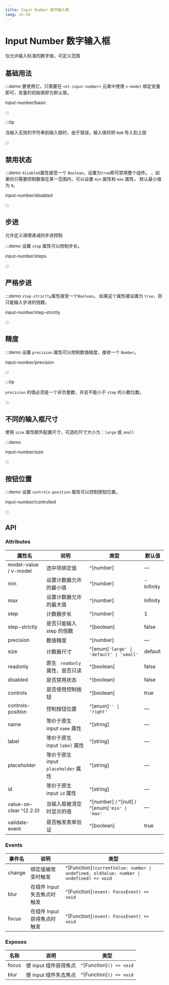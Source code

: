 ```yaml
---
title: Input Number 数字输入框
lang: zh-CN
---
```


# Input Number 数字输入框

仅允许输入标准的数字值，可定义范围

## 基础用法

:::demo 要使用它，只需要在 `<el-input-number>` 元素中使用 `v-model` 绑定变量即可，变量的初始值即为默认值。

input-number/basic

:::

:::tip

当输入无效的字符串到输入框时，由于错误，输入值将把 `NaN` 导入到上层

:::

## 禁用状态

:::demo `disabled`属性接受一个 `Boolean`，设置为`true`即可禁用整个组件。 ，如果你只需要控制数值在某一范围内，可以设置 `min` 属性和 `max` 属性， 默认最小值为 `0`。

input-number/disabled

:::

## 步进

允许定义递增递减的步进控制

:::demo 设置 `step` 属性可以控制步长。

input-number/steps

:::

## 严格步进

:::demo `step-strictly`属性接受一个`Boolean`。 如果这个属性被设置为 `true`，则只能输入步进的倍数。

input-number/step-strictly

:::

## 精度

:::demo 设置 `precision` 属性可以控制数值精度，接收一个 `Number`。

input-number/precision

:::

:::tip

`precision` 的值必须是一个非负整数，并且不能小于 `step` 的小数位数。

:::

## 不同的输入框尺寸

使用 `size` 属性额外配置尺寸，可选的尺寸大小为：`large` 或 `small`

:::demo

input-number/size

:::

## 按钮位置

:::demo 设置 `controls-position` 属性可以控制按钮位置。

input-number/controlled

:::

## API

### Attributes

| 属性名                     | 说明                           | 类型                                             | 默认值       |
| ----------------------- | ---------------------------- | ---------------------------------------------- | --------- |
| model-value / v-model   | 选中项绑定值                       | ^[number]                                      | —         |
| min                     | 设置计数器允许的最小值                  | ^[number]                                      | -Infinity |
| max                     | 设置计数器允许的最大值                  | ^[number]                                      | Infinity  |
| step                    | 计数器步长                        | ^[number]                                      | 1         |
| step-strictly           | 是否只能输入 step 的倍数              | ^[boolean]                                     | false     |
| precision               | 数值精度                         | ^[number]                                      | —         |
| size                    | 计数器尺寸                        | ^[enum]`'large' \| 'default' \| 'small'`     | default   |
| readonly                | 原生 ` readonly` 属性，是否只读       | ^[boolean]                                     | false     |
| disabled                | 是否禁用状态                       | ^[boolean]                                     | false     |
| controls                | 是否使用控制按钮                     | ^[boolean]                                     | true      |
| controls-position       | 控制按钮位置                       | ^[enum]`'' \| 'right'`                        | —         |
| name                    | 等价于原生 input `name` 属性        | ^[string]                                      | —         |
| label                   | 等价于原生 input `label` 属性       | ^[string]                                      | —         |
| placeholder             | 等价于原生 input `placeholder` 属性 | ^[string]                                      | —         |
| id                      | 等价于原生 input `id` 属性          | ^[string]                                      | —         |
| value-on-clear ^(2.2.0) | 当输入框被清空时显示的值                 | ^[number] / ^[null] / ^[enum]`'min' \| 'max'` | —         |
| validate-event          | 是否触发表单验证                     | ^[boolean]                                     | true      |

### Events

| 事件名    | 说明                | 类型                                                                                           |
| ------ | ----------------- | -------------------------------------------------------------------------------------------- |
| change | 绑定值被改变时触发         | ^[Function]`(currentValue: number \| undefined, oldValue: number \| undefined) => void` |
| blur   | 在组件 Input 失去焦点时触发 | ^[Function]`(event: FocusEvent) => void`                                                  |
| focus  | 在组件 Input 获得焦点时触发 | ^[Function]`(event: FocusEvent) => void`                                                  |

### Exposes

| 名称    | 说明             | 类型                         |
| ----- | -------------- | -------------------------- |
| focus | 使 input 组件获得焦点 | ^[Function]`() => void` |
| blur  | 使 input 组件失去焦点 | ^[Function]`() => void` |
